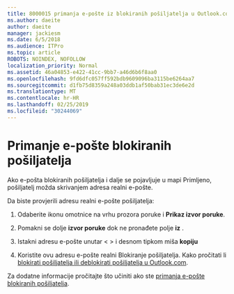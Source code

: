 ```yaml
---
title: 8000015 primanja e-pošte iz blokiranih pošiljatelja u Outlook.com
ms.author: daeite
author: daeite
manager: jackiesm
ms.date: 6/5/2018
ms.audience: ITPro
ms.topic: article
ROBOTS: NOINDEX, NOFOLLOW
localization_priority: Normal
ms.assetid: 46a04853-e422-41cc-9bb7-a46d6b6f8aa0
ms.openlocfilehash: 9fd6dfc057ff592bdb9609096ba3115be6264aa7
ms.sourcegitcommit: d1fb75d8359a248a03ddb1af50bab31ec3de6e2d
ms.translationtype: MT
ms.contentlocale: hr-HR
ms.lasthandoff: 02/25/2019
ms.locfileid: "30244069"
---
```

# <a name="receiving-email-from-blocked-senders"></a>Primanje e-pošte blokiranih pošiljatelja

Ako e-pošta blokiranih pošiljatelja i dalje se pojavljuje u mapi Primljeno, pošiljatelj možda skrivanjem adresa realni e-pošte.
  
Da biste provjerili adresu realni e-pošte pošiljatelja:
  
1. Odaberite ikonu omotnice na vrhu prozora poruke i **Prikaz izvor poruke**.
    
2. Pomakni se dolje **izvor poruke** dok ne pronađete polje **iz** . 
    
3. Istakni adresu e-pošte unutar \< \> i desnom tipkom miša **kopiju**
    
4. Koristite ovu adresu e-pošte realni Blokiranje pošiljatelja. Kako pročitati li [blokirati pošiljatelja ili deblokirati pošiljatelja u Outlook.com](https://support.office.com/article/afba1c94-77bb-4f50-8b85-057cf52f4d5e.aspx).
    
Za dodatne informacije pročitajte što učiniti ako ste [primanja e-pošte blokiranih pošiljatelja](https://go.microsoft.com/fwlink/p/?linkid=2002011&amp;clcid=0x409).
  

